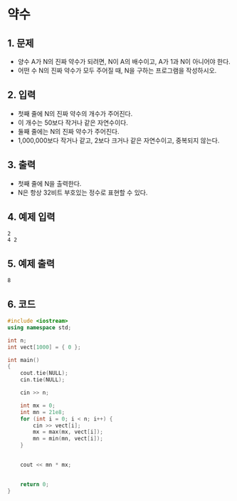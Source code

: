 # 약수

## 1. 문제
- 양수 A가 N의 진짜 약수가 되려면, N이 A의 배수이고, A가 1과 N이 아니어야 한다.
- 어떤 수 N의 진짜 약수가 모두 주어질 때, N을 구하는 프로그램을 작성하시오.

## 2. 입력
- 첫째 줄에 N의 진짜 약수의 개수가 주어진다.
- 이 개수는 50보다 작거나 같은 자연수이다.
- 둘째 줄에는 N의 진짜 약수가 주어진다.
- 1,000,000보다 작거나 같고, 2보다 크거나 같은 자연수이고, 중복되지 않는다.

## 3. 출력

- 첫째 줄에 N을 출력한다.
- N은 항상 32비트 부호있는 정수로 표현할 수 있다.

## 4. 예제 입력
```
2
4 2
```

## 5. 예제 출력
```
8
```

## 6. 코드

```c++
#include <iostream>
using namespace std;

int n;
int vect[1000] = { 0 };

int main()
{
    cout.tie(NULL);
    cin.tie(NULL);

    cin >> n;

    int mx = 0;
    int mn = 21e8;
    for (int i = 0; i < n; i++) {
        cin >> vect[i];
        mx = max(mx, vect[i]);
        mn = min(mn, vect[i]);
    }

  
    cout << mn * mx;
    

    return 0;
}
  
```
